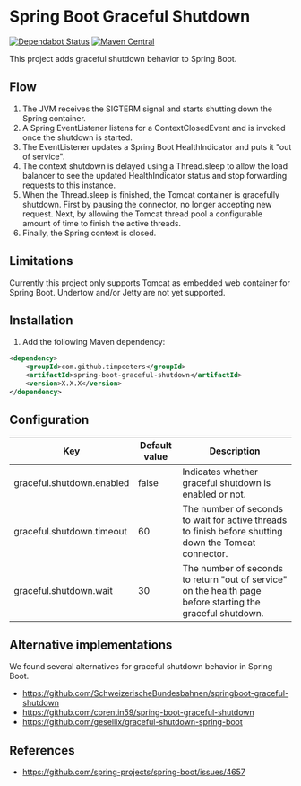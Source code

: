 Spring Boot Graceful Shutdown
=============================

[![Dependabot Status](https://api.dependabot.com/badges/status?host=github&repo=timpeeters/spring-boot-graceful-shutdown)](https://dependabot.com)
[![Maven Central](https://maven-badges.herokuapp.com/maven-central/com.github.timpeeters/spring-boot-graceful-shutdown/badge.svg)](https://maven-badges.herokuapp.com/maven-central/com.github.timpeeters/spring-boot-graceful-shutdown)

This project adds graceful shutdown behavior to Spring Boot.


Flow
----

1. The JVM receives the SIGTERM signal and starts shutting down the Spring container.
2. A Spring EventListener listens for a ContextClosedEvent and is invoked once the shutdown is started.
3. The EventListener updates a Spring Boot HealthIndicator and puts it "out of service".
5. The context shutdown is delayed using a Thread.sleep to allow the load balancer to see the updated HealthIndicator status and stop forwarding requests to this instance.
7. When the Thread.sleep is finished, the Tomcat container is gracefully shutdown. 
First by pausing the connector, no longer accepting new request.
Next, by allowing the Tomcat thread pool a configurable amount of time to finish the active threads.
8. Finally, the Spring context is closed.


Limitations
-----------

Currently this project only supports Tomcat as embedded web container for Spring Boot. 
Undertow and/or Jetty are not yet supported.


Installation
------------

1. Add the following Maven dependency:

```xml
<dependency>
    <groupId>com.github.timpeeters</groupId>
    <artifactId>spring-boot-graceful-shutdown</artifactId>
    <version>X.X.X</version>
</dependency>
```


Configuration
-------------

| Key                       | Default value | Description |
| ------------------------- | ------------- | ----------- |
| graceful.shutdown.enabled | false         | Indicates whether graceful shutdown is enabled or not. | 
| graceful.shutdown.timeout | 60            | The number of seconds to wait for active threads to finish before shutting down the Tomcat connector. |
| graceful.shutdown.wait    | 30            | The number of seconds to return "out of service" on the health page before starting the graceful shutdown. |


Alternative implementations
---------------------------

We found several alternatives for graceful shutdown behavior in Spring Boot. 

- https://github.com/SchweizerischeBundesbahnen/springboot-graceful-shutdown
- https://github.com/corentin59/spring-boot-graceful-shutdown
- https://github.com/gesellix/graceful-shutdown-spring-boot


References
----------

- https://github.com/spring-projects/spring-boot/issues/4657
